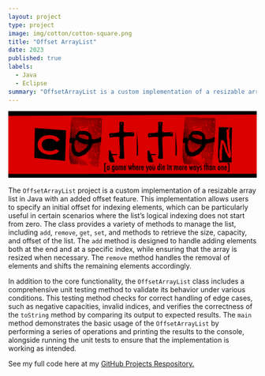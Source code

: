 ```yaml
---
layout: project
type: project
image: img/cotton/cotton-square.png
title: "Offset ArrayList"
date: 2023
published: true
labels:
  - Java
  - Eclipse
summary: "OffsetArrayList is a custom implementation of a resizable array list that I created during my time in ICS211 at the University of Hawaii at Manoa. It supports an adjustable offset for element indexing."
---
```


<img class="img-fluid" src="../img/cotton/cotton-header.png">

The `OffsetArrayList` project is a custom implementation of a resizable array list in Java with an added offset feature. This implementation allows users to specify an initial offset for indexing elements, which can be particularly useful in certain scenarios where the list’s logical indexing does not start from zero. The class provides a variety of methods to manage the list, including `add`, `remove`, `get`, `set`, and methods to retrieve the size, capacity, and offset of the list. The `add` method is designed to handle adding elements both at the end and at a specific index, while ensuring that the array is resized when necessary. The `remove` method handles the removal of elements and shifts the remaining elements accordingly.

In addition to the core functionality, the `OffsetArrayList` class includes a comprehensive unit testing method to validate its behavior under various conditions. This testing method checks for correct handling of edge cases, such as negative capacities, invalid indices, and verifies the correctness of the `toString` method by comparing its output to expected results. The `main` method demonstrates the basic usage of the `OffsetArrayList` by performing a series of operations and printing the results to the console, alongside running the unit tests to ensure that the implementation is working as intended.

See my full code here at my [GitHub Projects Respository.](https://github.com/erickimtypes/Projects/blob/main/OffsetArrayList.java)

